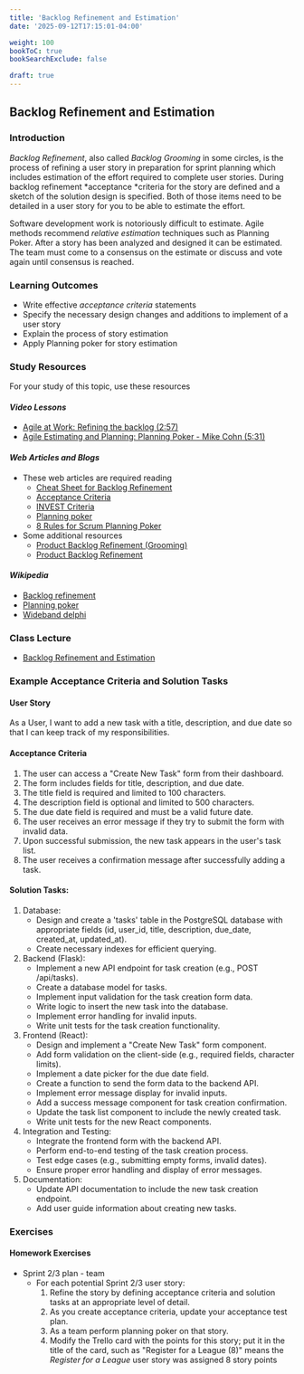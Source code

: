 ```yaml
---
title: 'Backlog Refinement and Estimation'
date: '2025-09-12T17:15:01-04:00'

weight: 100
bookToC: true
bookSearchExclude: false

draft: true
---
```


## Backlog Refinement and Estimation

### Introduction

*Backlog Refinement*, also called *Backlog Grooming* in some circles, is the process of refining a user story in preparation for sprint planning which includes estimation of the effort required to complete user stories. During backlog refinement *acceptance *criteria for the story are defined and a sketch of the solution design is specified. Both of those items need to be detailed in a user story for you to be able to estimate the effort.

Software development work is notoriously difficult to estimate. Agile methods recommend *relative estimation* techniques such as Planning Poker. After a story has been analyzed and designed it can be estimated. The team must come to a consensus on the estimate or discuss and vote again until consensus is reached.

### Learning Outcomes

* Write effective *acceptance criteria* statements
* Specify the necessary design changes and additions to implement of a user story
* Explain the process of story estimation
* Apply Planning poker for story estimation

### Study Resources

For your study of this topic, use these resources

#### *Video Lessons*

* [Agile at Work: Refining the backlog (2:57)](https://www.linkedin.com/learning/agile-requirements-foundations/refining-the-backlog)
* [Agile Estimating and Planning: Planning Poker - Mike Cohn (5:31)](https://www.youtube.com/watch?v=gE7srp2BzoM)

#### *Web Articles and Blogs*

* These web articles are required reading
    * [Cheat Sheet for Backlog Refinement](https://www.leadingagile.com/2013/11/cheat-sheet-backlog-refinement/)
    * [Acceptance Criteria](https://www.leadingagile.com/2014/09/acceptance-criteria/)
    * [INVEST Criteria](https://www.leadingagile.com/2011/03/product-owner-team-invest-criteria/)
    * [Planning poker](https://www.mountaingoatsoftware.com/agile/planning-poker)
    * [8 Rules for Scrum Planning Poker](http://blog.agilistic.nl/using-scrum-poker-to-estimate-user-stories/)
* Some additional resources
    * [Product Backlog Refinement (Grooming)](https://www.mountaingoatsoftware.com/blog/product-backlog-refinement-grooming)
    * [Product Backlog Refinement](https://www.youtube.com/watch?v=pSguy2FuC2c)

#### *Wikipedia*

* [Backlog refinement](https://en.wikipedia.org/wiki/Scrum_(software_development)#Backlog_refinement)
* [Planning poker](https://en.wikipedia.org/wiki/Planning_poker)
* [Wideband delphi](https://en.wikipedia.org/wiki/Wideband_delphi)

### Class Lecture

* [Backlog Refinement and Estimation](/slides/backlog-refinement-and-estimation.pptx)

### Example Acceptance Criteria and Solution Tasks

#### User Story

As a User, I want to add a new task with a title, description, and due date so that I can keep track of my responsibilities.

#### Acceptance Criteria

1. The user can access a "Create New Task" form from their dashboard.
2. The form includes fields for title, description, and due date.
3. The title field is required and limited to 100 characters.
4. The description field is optional and limited to 500 characters.
5. The due date field is required and must be a valid future date.
6. The user receives an error message if they try to submit the form with invalid data.
7. Upon successful submission, the new task appears in the user's task list.
8. The user receives a confirmation message after successfully adding a task.

#### Solution Tasks:

1. Database:
    * Design and create a 'tasks' table in the PostgreSQL database with appropriate fields (id, user_id, title, description, due_date, created_at, updated_at).
    * Create necessary indexes for efficient querying.
2. Backend (Flask):
    * Implement a new API endpoint for task creation (e.g., POST /api/tasks).
    * Create a database model for tasks.
    * Implement input validation for the task creation form data.
    * Write logic to insert the new task into the database.
    * Implement error handling for invalid inputs.
    * Write unit tests for the task creation functionality.
3. Frontend (React):
    * Design and implement a "Create New Task" form component.
    * Add form validation on the client-side (e.g., required fields, character limits).
    * Implement a date picker for the due date field.
    * Create a function to send the form data to the backend API.
    * Implement error message display for invalid inputs.
    * Add a success message component for task creation confirmation.
    * Update the task list component to include the newly created task.
    * Write unit tests for the new React components.
4. Integration and Testing:
    * Integrate the frontend form with the backend API.
    * Perform end-to-end testing of the task creation process.
    * Test edge cases (e.g., submitting empty forms, invalid dates).
    * Ensure proper error handling and display of error messages.
5. Documentation:
    * Update API documentation to include the new task creation endpoint.
    * Add user guide information about creating new tasks.

### Exercises

#### Homework Exercises

* Sprint 2/3 plan - team
    * For each potential Sprint 2/3 user story:
        1. Refine the story by defining acceptance criteria and solution tasks at an appropriate level of detail.
        2. As you create acceptance criteria, update your acceptance test plan.
        3. As a team perform planning poker on that story.
        4. Modify the Trello card with the points for this story; put it in the title of the card, such as "Register for a League (8)" means the *Register for a League* user story was assigned 8 story points
